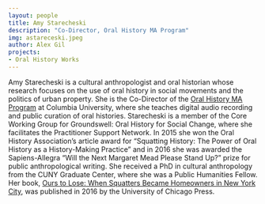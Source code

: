 ```yaml
---
layout: people
title: Amy Starecheski
description: "Co-Director, Oral History MA Program"
img: astareceski.jpeg
author: Alex Gil
projects:
- Oral History Works
---
```


Amy Starecheski is a cultural anthropologist and oral historian whose research focuses on the use of oral history in social movements and the politics of urban property. She is the Co-Director of the [Oral History MA Program](http://oralhistory.columbia.edu/) at Columbia University, where she teaches digital audio recording and public curation of oral histories. Starecheski is a member of the Core Working Group for Groundswell: Oral History for Social Change, where she facilitates the Practitioner Support Network. In 2015 she won the Oral History Association’s article award for “Squatting History: The Power of Oral History as a History-Making Practice” and in 2016 she was awarded the Sapiens-Allegra “Will the Next Margaret Mead Please Stand Up?” prize for public anthropological writing. She received a PhD in cultural anthropology from the CUNY Graduate Center, where she was a Public Humanities Fellow. Her book, [Ours to Lose: When Squatters Became Homeowners in New York City](http://www.press.uchicago.edu/ucp/books/book/chicago/O/bo24550813.html), was published in 2016 by the University of Chicago Press.
 